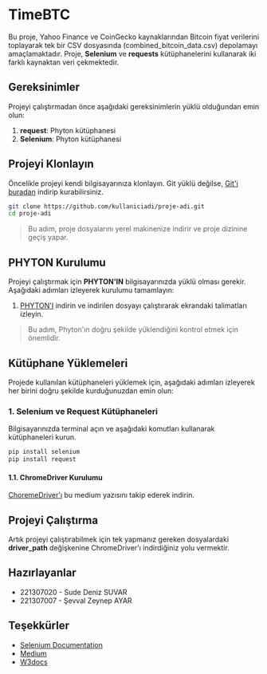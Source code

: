 # TimeBTC

Bu proje, Yahoo Finance ve CoinGecko kaynaklarından Bitcoin fiyat verilerini toplayarak tek bir CSV dosyasında (combined_bitcoin_data.csv) depolamayı amaçlamaktadır. Proje, **Selenium** ve **requests** kütüphanelerini kullanarak iki farklı kaynaktan veri çekmektedir.

## Gereksinimler

Projeyi çalıştırmadan önce aşağıdaki gereksinimlerin yüklü olduğundan emin olun:

1. **request**: Phyton kütüphanesi
2. **Selenium**: Phyton kütüphanesi

## Projeyi Klonlayın

Öncelikle projeyi kendi bilgisayarınıza klonlayın. Git yüklü değilse, [Git'i buradan](https://git-scm.com/) indirip kurabilirsiniz.
```bash
git clone https://github.com/kullaniciadi/proje-adi.git
cd proje-adi
```
>Bu adım, proje dosyalarını yerel makinenize indirir ve proje dizinine geçiş yapar.

## PHYTON Kurulumu

Projeyi çalıştırmak için **PHYTON'IN** bilgisayarınızda yüklü olması gerekir. Aşağıdaki adımları izleyerek kurulumu tamamlayın:

1. [PHYTON'I](https://www.python.org/downloads/) indirin ve indirilen dosyayı çalıştırarak ekrandaki talimatları izleyin.

>Bu adım, Phyton'ın doğru şekilde yüklendiğini kontrol etmek için önemlidir.

## Kütüphane Yüklemeleri

Projede kullanılan kütüphaneleri yüklemek için, aşağıdaki adımları izleyerek her birini doğru şekilde kurduğunuzdan emin olun:

### 1. Selenium ve Request Kütüphaneleri

Bilgisayarınızda terminal açın ve aşağıdaki komutları kullanarak kütüphaneleri kurun.

```bash
pip install selenium
pip install request
```

#### 1.1. ChromeDriver Kurulumu

[ChoremeDriver'ı](https://medium.com/@melisacevik13/chromedriver-kurulumu-ve-selenium-kullanımı-fb75da2a9ca3) bu medium yazısını takip ederek indirin.

## Projeyi Çalıştırma

Artık projeyi çalıştırabilmek için tek yapmanız gereken dosyalardaki **driver_path** değişkenine ChromeDriver'ı indirdiğiniz yolu vermektir.

## Hazırlayanlar

- 221307020 - Sude Deniz SUVAR
- 221307007 - Şevval Zeynep AYAR

## Teşekkürler
- [Selenium Documentation](https://www.selenium.dev/documentation/en/)
- [Medium](https://medium.com/@melisacevik13/chromedriver-kurulumu-ve-selenium-kullanımı-fb75da2a9ca3)
- [W3docs](https://www.w3schools.com/python/module_requests.asp)

